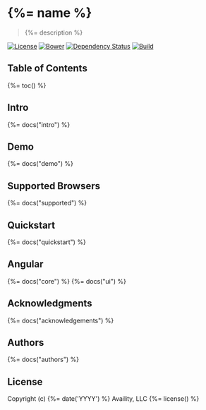 # {%= name %}

> {%= description %}

[![License](https://img.shields.io/badge/license-MIT-blue.svg?style=flat-square&label=windows)](http://opensource.org/licenses/MIT)
[![Bower](https://img.shields.io/bower/v/availity-angular.svg)]()
[![Dependency Status](https://img.shields.io/david/dev/Availity/availity-angular.svg?style=flat-square)](https://david-dm.org/Availity/availity-angular)
[![Build](https://img.shields.io/travis/Availity/availity-angular.svg?style=flat-square&label=build)](https://travis-ci.org/Availity/availity-angular)

## Table of Contents
{%= toc() %}

## Intro
{%= docs("intro") %}

## Demo
{%= docs("demo") %}

## Supported Browsers
{%= docs("supported") %}

## Quickstart
{%= docs("quickstart") %}

## Angular
{%= docs("core") %}
{%= docs("ui") %}

## Acknowledgments
{%= docs("acknowledgements") %}

## Authors
{%= docs("authors") %}

## License
Copyright (c) {%= date('YYYY') %} Availity, LLC
{%= license() %}
